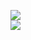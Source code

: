 [![](https://img.shields.io/badge/Made%20With-Github%20Spray-lightgrey.svg?style=for-the-badge&logo=github)](https://github.com/Annihil/github-spray#8311)  
[![](https://i.imgur.com/2DrTn0Z.gif)](https://github.com/Annihil/github-spray)